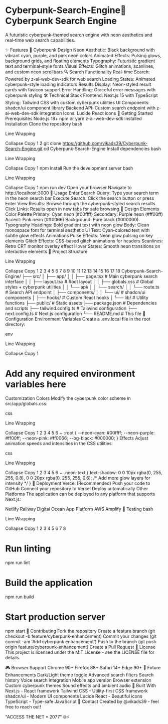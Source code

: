 # Cyberpunk-Search-Engine🚀 Cyberpunk Search Engine
A futuristic cyberpunk-themed search engine with neon aesthetics and real-time web search capabilities.

✨ Features
🎨 Cyberpunk Design
Neon Aesthetic: Black background with vibrant cyan, purple, and pink neon colors
Animated Effects: Pulsing glows, background grids, and floating elements
Typography: Futuristic gradient text and terminal-style fonts
Visual Effects: Glitch animations, scanlines, and custom neon scrollbars
🔍 Search Functionality
Real-time Search: Powered by z-ai-web-dev-sdk for web search
Loading States: Animated cyberpunk-style loading indicators
Results Display: Neon-styled result cards with favicon support
Error Handling: Graceful error messages with cyberpunk styling
🛠️ Technical Stack
Frontend: Next.js 15 with TypeScript
Styling: Tailwind CSS with custom cyberpunk utilities
UI Components: shadcn/ui component library
Backend API: Custom search endpoint with z-ai-web-dev-sdk integration
Icons: Lucide React icons
🚀 Getting Started
Prerequisites
Node.js 18+
npm or yarn
z-ai-web-dev-sdk installed
Installation
Clone the repository
bash

Line Wrapping

Collapse
Copy
1
2
git clone https://github.com/vikads39/Cyberpunk-Search-Engine.git
cd Cyberpunk-Search-Engine
Install dependencies
bash

Line Wrapping

Collapse
Copy
1
npm install
Run the development server
bash

Line Wrapping

Collapse
Copy
1
npm run dev
Open your browser
Navigate to http://localhost:3000
🎯 Usage
Enter Search Query: Type your search term in the neon search bar
Execute Search: Click the search button or press Enter
View Results: Browse through the cyberpunk-styled search results
Click Links: Results open in new tabs for safe browsing
🎨 Design Elements
Color Palette
Primary: Cyan neon (#00ffff)
Secondary: Purple neon (#ff00ff)
Accent: Pink neon (#ff0066)
Background: Pure black (#000000)
Typography
Headings: Bold gradient text with neon glow
Body: Clean monospace font for terminal aesthetic
UI Text: Cyan-colored text with subtle glow effects
Animations
Pulse Effects: Neon glow pulsing on key elements
Glitch Effects: CSS-based glitch animations for headers
Scanlines: Retro CRT monitor overlay effect
Hover States: Smooth neon transitions on interactive elements
📁 Project Structure

Line Wrapping

Collapse
Copy
1
2
3
4
5
6
7
8
9
10
11
12
13
14
15
16
17
18
Cyberpunk-Search-Engine/
├── src/
│   ├── app/
│   │   ├── page.tsx              # Main cyberpunk search interface
│   │   ├── layout.tsx           # Root layout
│   │   ├── globals.css          # Global styles + cyberpunk utilities
│   │   └── api/
│   │       └── search/
│   │           └── route.ts      # Search API endpoint
│   ├── components/
│   │   └── ui/                  # shadcn/ui components
│   ├── hooks/                   # Custom React hooks
│   └── lib/                     # Utility functions
├── public/                      # Static assets
├── package.json                 # Dependencies and scripts
├── tailwind.config.ts          # Tailwind configuration
├── next.config.ts              # Next.js configuration
└── README.md                   # This file
🔧 Configuration
Environment Variables
Create a .env.local file in the root directory:

env

Line Wrapping

Collapse
Copy
1
# Add any required environment variables here
Customization
Colors
Modify the cyberpunk color scheme in src/app/globals.css:

css

Line Wrapping

Collapse
Copy
1
2
3
4
5
6
⌄
:root {
  --neon-cyan: #00ffff;
  --neon-purple: #ff00ff;
  --neon-pink: #ff0066;
  --bg-black: #000000;
}
Effects
Adjust animation speeds and intensities in the CSS utilities:

css

Line Wrapping

Collapse
Copy
1
2
3
4
5
6
⌄
.neon-text {
  text-shadow: 
    0 0 10px rgba(0, 255, 255, 0.8),
    0 0 20px rgba(0, 255, 255, 0.6);
    /* Add more glow layers for intensity */
}
🚀 Deployment
Vercel (Recommended)
Push your code to GitHub
Connect your repository to Vercel
Deploy automatically
Other Platforms
The application can be deployed to any platform that supports Next.js:

Netlify
Railway
Digital Ocean App Platform
AWS Amplify
🧪 Testing
bash

Line Wrapping

Collapse
Copy
1
2
3
4
5
6
7
8
# Run linting
npm run lint

# Build the application
npm run build

# Start production server
npm start
🤝 Contributing
Fork the repository
Create a feature branch (git checkout -b feature/cyberpunk-enhancement)
Commit your changes (git commit -am 'Add cyberpunk enhancement')
Push to the branch (git push origin feature/cyberpunk-enhancement)
Create a Pull Request
📄 License
This project is licensed under the MIT License - see the LICENSE file for details.

🎮 Browser Support
Chrome 90+
Firefox 88+
Safari 14+
Edge 90+
🎯 Future Enhancements
 Dark/Light theme toggle
 Advanced search filters
 Search history
 Voice search integration
 Mobile app version
 Browser extension
 Custom cyberpunk themes
 Sound effects and ambient audio
🤖 Built With
Next.js - React framework
Tailwind CSS - Utility-first CSS framework
shadcn/ui - Modern UI components
Lucide React - Beautiful icons
TypeScript - Type-safe JavaScript
📧 Contact
Created by @vikads39 - feel free to reach out!

"ACCESS THE NET • 2077" 🌐⚡
